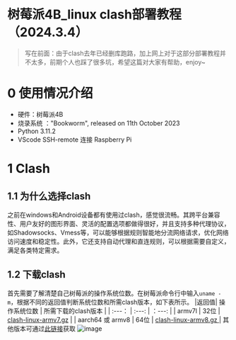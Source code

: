 # 树莓派4B_linux clash部署教程（2024.3.4）

> 写在前面：由于clash去年已经删库跑路，加上网上对于这部分部署教程并不太多，前期个人也踩了很多坑，希望这篇对大家有帮助，enjoy~
# 0 使用情况介绍
* 硬件：树莓派4B
* 烧录系统 ："Bookworm", released on 11th October 2023
* Python 3.11.2
* VScode SSH-remote 连接 Raspberry Pi
# 1 Clash
## 1.1 为什么选择clash
之前在windows和Android设备都有使用过clash，感觉很流畅。其跨平台兼容性、用户友好的图形界面、灵活的配置选项都做得很好，并且支持多种代理协议，如Shadowsocks、Vmess等，可以能够根据规则智能地分流网络请求，优化网络访问速度和稳定性。此外，它还支持自动代理和直连规则，可以根据需要自定义，满足各类特定需求。
## 1.2 下载clash
首先需要了解清楚自己树莓派的操作系统位数。在树莓派命令行中输入```uname -m```，根据不同的返回值判断系统位数和所需clash版本，如下表所示。
|返回值| 操作系统位数 | 所需下载的clash版本  |
| :---：    |    :---:   |     ：---: |
| armv7l      | 32位       | [clash-linux-armv7.gz](https://github.com/frainzy1477/clash_dev/releases/download/v1.1.0/clash-linux-armv7.gz)   |
| aarch64 或 armv8  | 64位    | [clash-linux-armv8.gz ](https://github.com/frainzy1477/clash_dev/releases/download/v1.1.0/clash-linux-armv8.gz)  |
其他版本可通过[此链接](https://github.com/frainzy1477/clash_dev/releases)获取
![image](https://github.com/Xizhe-Hao/RaspberryPi-4B-clash-2024.3/assets/154408355/dd28b846-44aa-4ca7-8951-b79aee49bae4)

